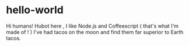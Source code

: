 # hello-world

Hi humans!
Hubot here , I like Node.js and Coffeescript ( that's what I'm made of ! )
I've had tacos on the moon and find them far superior to Earth tacos.
